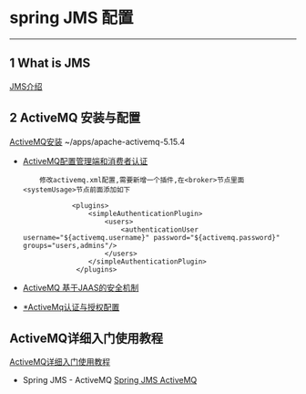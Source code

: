 # spring JMS 配置
--- 
## 1 What is JMS
[JMS介绍](https://blog.csdn.net/qh_java/article/details/55224259)

## 2 ActiveMQ 安装与配置
[ActiveMQ安装](https://www.cnblogs.com/shamo89/p/7645651.html)
~/apps/apache-activemq-5.15.4
* [ActiveMQ配置管理端和消费者认证](http://www.68idc.cn/help/jiabenmake/qita/20160512614853.html)
    ```$xslt
        修改activemq.xml配置,需要新增一个插件,在<broker>节点里面<systemUsage>节点前面添加如下
    
                <plugins>
                 	<simpleAuthenticationPlugin>
                 		<users>
                 			<authenticationUser username="${activemq.username}" password="${activemq.password}" groups="users,admins"/>
                 		</users>
                 	</simpleAuthenticationPlugin>
                 </plugins>
    ```
   
- [ActiveMQ 基于JAAS的安全机制](https://blog.csdn.net/sunshine_bean/article/details/44118665)

- [*ActiveMq认证与授权配置](https://blog.csdn.net/chao_1990/article/details/55270922)

## ActiveMQ详细入门使用教程
[ActiveMQ详细入门使用教程](https://blog.csdn.net/liuyuanq123/article/details/79109218)
-  Spring JMS - ActiveMQ [Spring JMS ActiveMQ](https://www.cnblogs.com/ll409546297/p/6898155.html)

